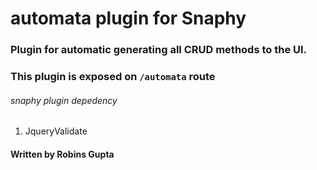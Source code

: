 # automata plugin for Snaphy


### Plugin for automatic generating all CRUD methods to the UI.

### This plugin is exposed on  `/automata` route

###### snaphy plugin depedency
1. JqueryValidate


#### Written by Robins Gupta
